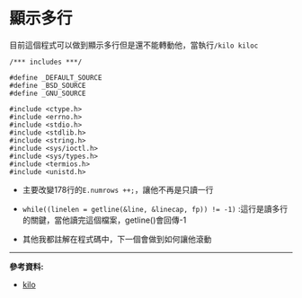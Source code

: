 # 顯示多行

目前這個程式可以做到顯示多行但是還不能轉動他，當執行`/kilo kiloc`
  ```
  /*** includes ***/

  #define _DEFAULT_SOURCE
  #define _BSD_SOURCE
  #define _GNU_SOURCE

  #include <ctype.h>
  #include <errno.h>
  #include <stdio.h>
  #include <stdlib.h>
  #include <string.h>
  #include <sys/ioctl.h>
  #include <sys/types.h>
  #include <termios.h>
  #include <unistd.h>
  ```

* 主要改變178行的`E.numrows ++;`，讓他不再是只讀一行

* `while((linelen = getline(&line, &linecap, fp)) != -1)`  :這行是讀多行的關鍵，當他讀完這個檔案，getline()會回傳-1

* 其他我都註解在程式碼中，下一個會做到如何讓他滾動

---
**參考資料:**



* [kilo](https://viewsourcecode.org/snaptoken/kilo/04.aTextViewer.html)

